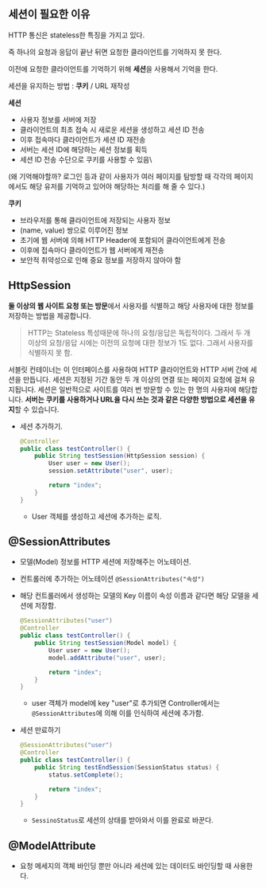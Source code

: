 ## 세션이 필요한 이유 

HTTP 통신은 stateless한 특징을 가지고 있다.

즉 하나의 요청과 응답이 끝난 뒤면 요청한 클라이언트를 기억하지 못 한다.

이전에 요청한 클라이언트를 기억하기 위해 **세션**을 사용해서 기억을 한다.

세션을 유지하는 방법 : **쿠키** / URL 재작성

**세션**
- 사용자 정보를 서버에 저장
- 클라이언트의 최초 접속 시 새로운 세션을 생성하고 세션 ID 전송
- 이후 접속마다 클라이언트가 세션 ID 재전송
- 서버는 세션 ID에 해당하는 세션 정보를 획득
- 세션 ID 전송 수단으로 쿠키를 사용할 수 있음\


(왜 기억해야할까? 로그인 등과 같이 사용자가 여러 페이지를 탐방할 때 각각의 페이지에서도 해당 유저를 기억하고 있어야 해당하는 처리를 해 줄 수 있다.)

**쿠키**
- 브라우저를 통해 클라이언트에 저장되는 사용자 정보
- (name, value) 쌍으로 이루어진 정보
- 초기에 웹 서버에 의해 HTTP Header에 포함되어 클라이언트에게 전송
- 이후에 접속마다 클라이언트가 웹 서버에게 재전송
- 보안적 취약성으로 인해 중요 정보를 저장하지 않아야 함

## HttpSession

**둘 이상의 웹 사이트 요청 또는 방문**에서 사용자를 식별하고 해당 사용자에 대한 정보를 저장하는 방법을 제공합니다.

> HTTP는 Stateless 특성때문에 하나의 요청/응답은 독립적이다. 그래서 두 개 이상의 요청/응답 시에는 이전의 요청에 대한 정보가 1도 없다. 그래서 사용자를 식별하지 못 함.

서블릿 컨테이너는 이 인터페이스를 사용하여 HTTP 클라이언트와 HTTP 서버 간에 세션을 만듭니다. 세션은 지정된 기간 동안 두 개 이상의 연결 또는 페이지 요청에 걸쳐 유지됩니다. 세션은 일반적으로 사이트를 여러 번 방문할 수 있는 한 명의 사용자에 해당합니다. **서버는 쿠키를 사용하거나 URL을 다시 쓰는 것과 같은 다양한 방법으로 세션을 유지**할 수 있습니다.


- 세션 추가하기.

    ```java
    @Controller
    public class testController() {
        public String testSession(HttpSession session) {
            User user = new User();
            session.setAttribute("user", user);

            return "index";
        }
    }
    ```
    - User 객체를 생성하고 세션에 추가하는 로직.

## @SessionAttributes

- 모델(Model) 정보를 HTTP 세션에 저장해주는 어노테이션.
- 컨트롤러에 추가하는 어노테이션 `@SessionAttributes("속성")`
- 해당 컨트롤러에서 생성하는 모델의 Key 이름이 속성 이름과 같다면 해당 모델을 세션에 저장함.

    ```java
    @SessionAttributes("user")
    @Controller
    public class testController() {
        public String testSession(Model model) {
            User user = new User();
            model.addAttribute("user", user);

            return "index";
        }
    }
    ```
    - user 객체가 model에 key "user"로 추가되면 Controller에서는 `@SessionAttributes`에 의해 이를 인식하여 세션에 추가함.

- 세션 만료하기

    ```java
    @SessionAttributes("user")
    @Controller
    public class testController() {
        public String testEndSession(SessionStatus status) {
            status.setComplete();

            return "index";
        }
    }
    ```
    - `SessinoStatus`로 세션의 상태를 받아와서 이를 완료로 바꾼다.

## @ModelAttribute

- 요청 메세지의 객체 바인딩 뿐만 아니라 세션에 있는 데이터도 바인딩할 때 사용한다.